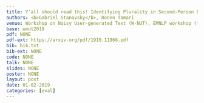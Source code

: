 ```yaml
---
title: Y’all should read this! Identifying Plurality in Second-Person Personal Pronouns in English Texts
authors: <b>Gabriel Stanovsky</b>, Ronen Tamari
venue: Workshop on Noisy User-generated Text (W-NUT), EMNLP workshop (to appear)
base: wnut2019
pdf: NONE
pdf-ext: https://arxiv.org/pdf/1910.11966.pdf
bib: bib.txt
bib-ext: NONE
code: NONE
talk: NONE
slides: NONE
poster: NONE
layout: post
date: 01-02-2019
categories: [eval]
---
```

